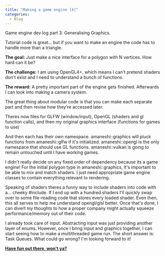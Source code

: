 ```yaml
--- 
title: "Making a game engine [4]"
categories:
  - Blog
---
```


Game engine dev log part 3: Generalising Graphics.

Tutorial code is great... but if you want to make an engine the code has to handle more than a triangle.

<b>The goal:</b> Just make a nice interface for a polygon with N vertices. How hard can it be?

<b>The challenge:</b> I am using OpenGL4+, which means I can't pretend shaders don't exist and I need to understand a bunch of functions.

<b>The reward:</b> A pretty important part of the engine gets finished. Afterwards I can look into making a camera system.

The great thing about modular code is that you can make each separate part and then revise how they're accessed later.

Theres now files for GLFW (window/input), OpenGL (shaders and gl function calls), and then my original graphics interface (functions for games to use)

And then each has their own namespace. amaneshi::graphics will pluck functions from amaneshi::glfw if it's initialized. amaneshi::opengl is the only namespace that should use GL functions. amaneshi::vulkan is going to remain untouched until I have working games.

I didn't really decide on any fixed order of dependency because its a game engine! For the initial polygon type in amaneshi::graphics, it's important to be able to mix and match shaders. I just need appropriate game engine classes to contain everything relevant to rendering.

Speaking of shaders theres a funny way to include shaders into code with a... cheeky #include. If I end up with a hundred shaders I'll quickly swap over to some file-reading code that stores every loaded shader. Even then, this all serves to help me understand opengl/glsl better. Once that's done, I can divert my thoughts to how a proper company might actually squeeze performance/memory out of their code.

I already took care of input. Abstracting input was just providing another layer of enums. However, once I bring input and graphics together, I can start seeing how to make a multithreaded game run. The short answer is: Task Queues. What could go wrong? I'm looking forward to it!

<b><a href="https://github.com/iuyhcdfs/amaneshi">Have fun out there, won't ya?</a></b>

